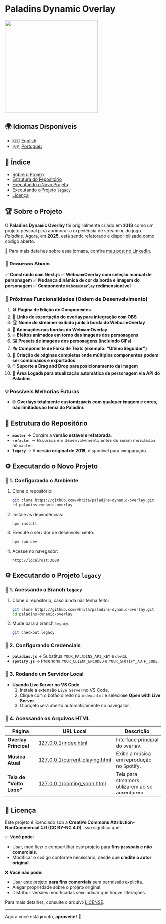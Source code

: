 # Paladins Dynamic Overlay

<img src="https://media.licdn.com/dms/image/v2/D4D22AQHetoIoa4bvmg/feedshare-shrink_800/B4DZUFgJLlG8Ag-/0/1739554069931?e=1742428800&v=beta&t=id3d6sw3Kzcg-WeWRWFDYYwnZ9GMg1d8j0NQQ59JbnI" width="300">

## 🌍 Idiomas Disponíveis
- 🇬🇧 [English](README.md)
- 🇧🇷 [Português](README.pt-br.md)

## 📌 Índice
- [Sobre o Projeto](#-sobre-o-projeto)
- [Estrutura do Repositório](#-estrutura-do-repositório)
- [Executando o Novo Projeto](#-executando-o-novo-projeto)
- [Executando o Projeto `legacy`](#-executando-o-projeto-legacy)
- [Licença](#-licença)

## 🏆 Sobre o Projeto
O **Paladins Dynamic Overlay** foi originalmente criado em **2018** como um projeto pessoal para aprimorar a experiência de streaming do jogo *Paladins*. Agora, em **2025**, está sendo refatorado e disponibilizado como código aberto.

🔗 Para mais detalhes sobre essa jornada, confira [meu post no LinkedIn](https://www.linkedin.com/posts/vhrita_opensource-paladinsgame-softwaredevelopment-activity-7296218604386058241-rlwb?utm_source=social_share_send&utm_medium=member_desktop_web&rcm=ACoAACg5VTkB1Lh9NbVAFdL9mWM1Otjk8Pz4TL0).

### 🚀 Recursos Atuais
✅ **Construído com Next.js**
✅ **WebcamOverlay com seleção manual de personagem**
✅ **Mudança dinâmica de cor da borda e imagem do personagem**
✅ **Componente `WebcamOverlay` redimensionável**

### 🔨 Próximas Funcionalidades (Ordem de Desenvolvimento)
1. 🛠 **Página de Edição de Componentes**
2. 🔗 **Links de exportação do overlay para integração com OBS**
3. 🏆 **Nome do streamer exibido junto à borda do WebcamOverlay**
4. 🎨 **Animações nas bordas do WebcamOverlay**
5. 🔥 **Efeitos animados em torno das imagens dos personagens**
6. 🖼️ **Presets de imagens dos personagens (incluindo GIFs)**
7. 🎭 **Componente de Faixa de Texto (exemplo: "Último Seguidor")**
8. 📄 **Criação de páginas completas onde múltiplos componentes podem ser combinados e exportados**
9. 🖱️ **Suporte a Drag and Drop para posicionamento da imagem**
10. 🔄 **Área Logada para atualização automática de personagem via API do Paladins**

### 💡 Possíveis Melhorias Futuras
- 🌐 **Overlays totalmente customizáveis com qualquer imagem e cores, não limitados ao tema do Paladins**

## 📂 Estrutura do Repositório
- **`master`** → Contém a **versão estável e refatorada**.
- **`refactor`** → Recursos em desenvolvimento antes de serem mesclados no `master`.
- **`legacy`** → A **versão original de 2018**, disponível para comparação.

## ⚙ Executando o Novo Projeto
### 📌 1. Configurando o Ambiente
1. Clone o repositório:
   ```sh
   git clone https://github.com/vhrita/paladins-dynamic-overlay.git
   cd paladins-dynamic-overlay
   ```
2. Instale as dependências:
   ```sh
   npm install
   ```
3. Execute o servidor de desenvolvimento:
   ```sh
   npm run dev
   ```
4. Acesse no navegador:
   ```
   http://localhost:3000
   ```

## ⚙ Executando o Projeto `legacy`
### 📌 1. Acessando a Branch `legacy`
1. Clone o repositório, caso ainda não tenha feito:
   ```sh
   git clone https://github.com/vhrita/paladins-dynamic-overlay.git
   cd paladins-dynamic-overlay
   ```
2. Mude para a branch `legacy`:
   ```sh
   git checkout legacy
   ```

### 📌 2. Configurando Credenciais
- **`paladins.js`** → Substitua `YOUR_PALADINS_API_KEY` e `devId`.
- **`spotify.js`** → Preencha `YOUR_CLIENT_ENCODED` e `YOUR_SPOTIFY_AUTH_CODE`.

### 📌 3. Rodando um Servidor Local
- **Usando Live Server no VS Code**:
  1. Instale a extensão `Live Server` no VS Code.
  2. Clique com o botão direito no `index.html` e selecione **Open with Live Server**.
  3. O projeto será aberto automaticamente no navegador.

### 📌 4. Acessando os Arquivos HTML
| Página | URL Local | Descrição |
|--------|----------|------------|
| **Overlay Principal** | [127.0.0.1/index.html](http://127.0.0.1/index.html) | Interface principal do overlay. |
| **Música Atual** | [127.0.0.1/current_playing.html](http://127.0.0.1/current_playing.html) | Exibe a música em reprodução no Spotify. |
| **Tela de "Volto Logo"** | [127.0.0.1/coming_soon.html](http://127.0.0.1/coming_soon.html) | Tela para streamers utilizarem ao se ausentarem. |

## 📜 Licença
Este projeto é licenciado sob a **Creative Commons Attribution-NonCommercial 4.0 (CC BY-NC 4.0)**. Isso significa que:

✅ **Você pode**:
- Usar, modificar e compartilhar este projeto para **fins pessoais e não comerciais**.
- Modificar o código conforme necessário, desde que **credite o autor original**.

❌ **Você não pode**:
- Usar este projeto **para fins comerciais** sem permissão explícita.
- Alegar propriedade sobre o projeto original.
- Distribuir versões modificadas sem indicar que houve alterações.

Para mais detalhes, consulte o arquivo [LICENSE](LICENSE).

---
Agora você está pronto, **aproveite!** 🚀
